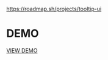 https://roadmap.sh/projects/tooltip-ui

# DEMO

[VIEW DEMO](http://jonathanmanzanodiaz.github.io/tooltip-ui/)
